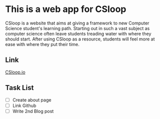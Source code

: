 # This is a web app for CSloop

CSloop is a website that aims at giving a framework to new Computer Science student's learning path. Starting out in such a vast subject as computer science often leave students treading water with where they should start. After using CSloop as a resource, students will feel more at ease with where they put their time. 

## Link
[CSloop.io](http://www.csloop.io)

## Task List
-[ ] Create about page
-[ ] Link Github
-[ ] Write 2nd Blog post
